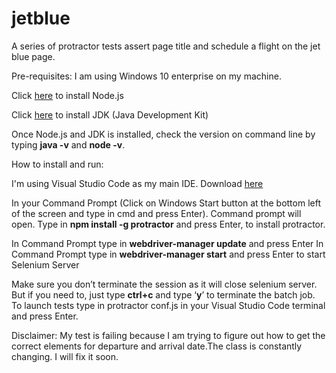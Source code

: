 # jetblue
A series of protractor tests assert page title and schedule a flight on the jet blue page.

Pre-requisites: 
I am using Windows 10 enterprise on my machine.

Click [here](https://nodejs.org/en/download/) to install Node.js  

Click [here](https://www.oracle.com/java/technologies/javase-downloads.html) to install JDK (Java Development Kit) 

Once Node.js and JDK is installed, check the version on command line by typing **java -v** and **node -v**.

How to install and run: 

I'm using Visual Studio Code as my main IDE. Download [here](https://code.visualstudio.com/download) 

In your Command Prompt (Click on Windows Start button at the bottom left of the screen and type in cmd and press Enter). Command prompt will open. Type in **npm install -g protractor** and press Enter, to install protractor. 

In Command Prompt type in **webdriver-manager update** and press Enter In Command Prompt type in **webdriver-manager start** and press Enter to start Selenium Server

Make sure you don’t terminate the session as it will close selenium server. But if you need to, just type **ctrl+c** and type ‘**y**’ to terminate the batch job. To launch tests type in protractor conf.js in your Visual Studio Code terminal and press Enter.

Disclaimer: My test is failing because I am trying to figure out how to get the correct elements for departure and arrival date.The class is constantly changing. I will fix it soon.
